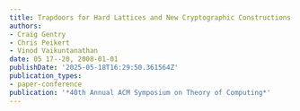 ```yaml
---
title: Trapdoors for Hard Lattices and New Cryptographic Constructions
authors:
- Craig Gentry
- Chris Peikert
- Vinod Vaikuntanathan
date: 05 17--20, 2008-01-01
publishDate: '2025-05-18T16:29:50.361564Z'
publication_types:
- paper-conference
publication: '*40th Annual ACM Symposium on Theory of Computing*'
---
```

